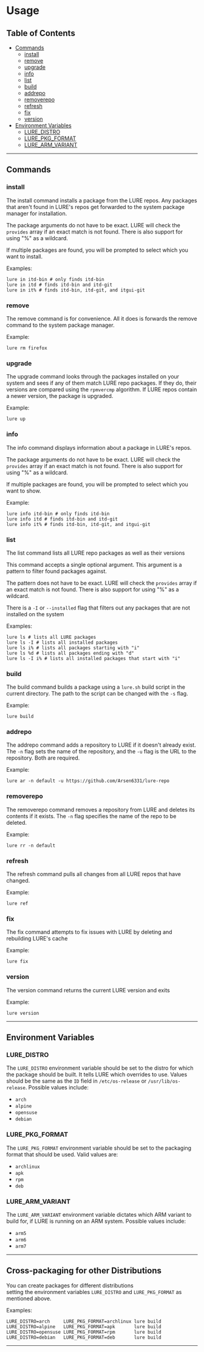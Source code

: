 # Usage

## Table of Contents

- [Commands](#commands)
    - [install](#install)
    - [remove](#remove)
    - [upgrade](#upgrade)
    - [info](#info)
    - [list](#list)
    - [build](#build)
    - [addrepo](#addrepo)
    - [removerepo](#removerepo)
    - [refresh](#refresh)
    - [fix](#fix)
    - [version](#version)
- [Environment Variables](#environment-variables)
    - [LURE_DISTRO](#lure_distro)
    - [LURE_PKG_FORMAT](#lure_pkg_format)
    - [LURE_ARM_VARIANT](#lure_arm_variant)

---

## Commands

### install

The install command installs a package from the LURE repos. Any packages that aren't found in LURE's repos get forwarded to the system package manager for installation.

The package arguments do not have to be exact. LURE will check the `provides` array if an exact match is not found. There is also support for using "%" as a wildcard.

If multiple packages are found, you will be prompted to select which you want to install.

Examples:

```shell
lure in itd-bin # only finds itd-bin
lure in itd # finds itd-bin and itd-git
lure in it% # finds itd-bin, itd-git, and itgui-git
```

### remove

The remove command is for convenience. All it does is forwards the remove command to the system package manager.

Example:

```shell
lure rm firefox
```

### upgrade

The upgrade command looks through the packages installed on your system and sees if any of them match LURE repo packages. If they do, their versions are compared using the `rpmvercmp` algorithm. If LURE repos contain a newer version, the package is upgraded.

Example:

```shell
lure up
```

### info

The info command displays information about a package in LURE's repos.

The package arguments do not have to be exact. LURE will check the `provides` array if an exact match is not found. There is also support for using "%" as a wildcard.

If multiple packages are found, you will be prompted to select which you want to show.

Example:

```shell
lure info itd-bin # only finds itd-bin
lure info itd # finds itd-bin and itd-git
lure info it% # finds itd-bin, itd-git, and itgui-git
```

### list

The list command lists all LURE repo packages as well as their versions

This command accepts a single optional argument. This argument is a pattern to filter found packages against.

The pattern does not have to be exact. LURE will check the `provides` array if an exact match is not found. There is also support for using "%" as a wildcard.

There is a `-I` or `--installed` flag that filters out any packages that are not installed on the system

Examples:

```shell
lure ls # lists all LURE packages
lure ls -I # lists all installed packages
lure ls i% # lists all packages starting with "i"
lure ls %d # lists all packages ending with "d"
lure ls -I i% # lists all installed packages that start with "i"
```

### build

The build command builds a package using a `lure.sh` build script in the current directory. The path to the script can be changed with the `-s` flag.

Example:

```shell
lure build
```

### addrepo

The addrepo command adds a repository to LURE if it doesn't already exist. The `-n` flag sets the name of the repository, and the `-u` flag is the URL to the repository. Both are required.

Example:

```shell
lure ar -n default -u https://github.com/Arsen6331/lure-repo
```

### removerepo

The removerepo command removes a repository from LURE and deletes its contents if it exists. The `-n` flag specifies the name of the repo to be deleted.

Example:

```shell
lure rr -n default
```

### refresh

The refresh command pulls all changes from all LURE repos that have changed.

Example:

```shell
lure ref
```

### fix

The fix command attempts to fix issues with LURE by deleting and rebuilding LURE's cache

Example:

```shell
lure fix
```

### version

The version command returns the current LURE version and exits

Example:

```shell
lure version
```

---

## Environment Variables

### LURE_DISTRO

The `LURE_DISTRO` environment variable should be set to the distro for which the package should be built. It tells LURE which overrides to use. Values should be the same as the `ID` field in `/etc/os-release` or `/usr/lib/os-release`. Possible values include:

- `arch`
- `alpine`
- `opensuse`
- `debian`

### LURE_PKG_FORMAT

The `LURE_PKG_FORMAT` environment variable should be set to the packaging format that should be used. Valid values are:

- `archlinux`
- `apk`
- `rpm`
- `deb`

### LURE_ARM_VARIANT

The `LURE_ARM_VARIANT` environment variable dictates which ARM variant to build for, if LURE is running on an ARM system. Possible values include:

- `arm5`
- `arm6`
- `arm7`

---

## Cross-packaging for other Distributions

You can create packages for different distributions  
setting the environment variables `LURE_DISTRO` and `LURE_PKG_FORMAT` as mentioned above.

Examples:

```
LURE_DISTRO=arch     LURE_PKG_FORMAT=archlinux lure build
LURE_DISTRO=alpine   LURE_PKG_FORMAT=apk       lure build
LURE_DISTRO=opensuse LURE_PKG_FORMAT=rpm       lure build
LURE_DISTRO=debian   LURE_PKG_FORMAT=deb       lure build
```

---